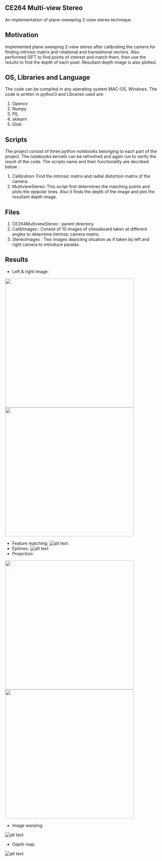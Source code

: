 ## CE264 Multi-view Stereo
An implementation of plane-sweeping 2-view stereo technique.

## Motivation
Implemented plane sweeping 2-view stereo after calibrating the camera for finding intrinsic matrix and rotational and translational 
vectors. Also performed SIFT to find points of interest and match them, then use the results to find the depth of each pixel. Resultant depth image is also plotted.

## OS, Libraries and Language
The code can be compiled in any operating system MAC-OS, Windows. The code is written in python3 and Libraries used are:
1. Opencv
2. Numpy
3. PIL 
4. sklearn
5. Glob

## Scripts 
The project consist of three python notebooks belonging to each part of the project. The notebooks kernels can be refreshed and 
again run to verify the result of the code.
The scripts name and their functionality are decribed below :
1. Calibration: 
   Find the intrinsic matrix and radial distortion matrix of the camera.
2. MultiviewStereo:
   This script first determines the matching points and plots the epipolar lines. Also it finds the depth of the image and plot
   the resultant depth image.

## Files 
1. CE264MultiviewStereo             : parent directory
2. CalibImages                      : Consist of 10 images of chessboard taken at different angles to determine intrinsic camera matrix. 
3. StereoImages                     : Two images depicting situation as if taken by left and right camera to introduce paralax.

## Results 

* Left & right image:

<img src="https://github.com/trungnguyencs/CE264MultiViewStereo/blob/master/StereoImages/01.jpeg" width="425"/> <img src="https://github.com/trungnguyencs/CE264MultiViewStereo/blob/master/StereoImages/02.jpeg" width="425"/> 
* Feature matching:
![alt text](https://github.com/trungnguyencs/CE264MultiViewStereo/blob/master/Results/feature_matching.png "Title")
* Epilines:
![alt text](https://github.com/trungnguyencs/CE264MultiViewStereo/blob/master/Results/epilines.png "Title")
* Projection:

<img src="https://github.com/trungnguyencs/CE264MultiViewStereo/blob/master/Results/projection1.png" width="425"/> <img src="https://github.com/trungnguyencs/CE264MultiViewStereo/blob/master/Results/projection2.png" width="425"/> 
* Image warping:

![alt text](https://github.com/trungnguyencs/CE264MultiViewStereo/blob/master/Results/warping0.png "Title")
* Depth map:

![alt text](https://github.com/trungnguyencs/CE264MultiViewStereo/blob/master/Results/depth.png "Title")

